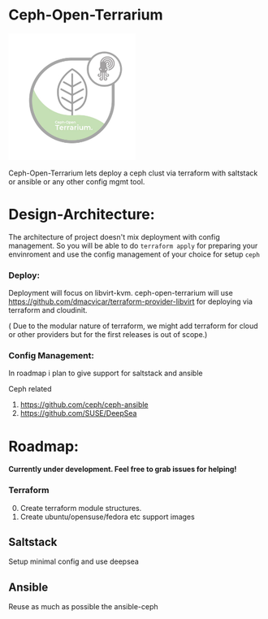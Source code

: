 # Ceph-Open-Terrarium
<img src=".doc/pictures/terrarium.jpg" width=250px height=250px>


Ceph-Open-Terrarium lets deploy a ceph clust via terraform with saltstack or ansible or any other config mgmt tool.


# Design-Architecture:

The architecture of project doesn't mix deployment with config management.
So you will be able to do `terraform apply` for preparing your envinroment and use the config management of your choice for setup `ceph`

### Deploy:

Deployment will focus on libvirt-kvm.
ceph-open-terrarium will use https://github.com/dmacvicar/terraform-provider-libvirt  for deploying via terraform and cloudinit.

( Due to the modular nature of terraform, we might add terraform for cloud or other providers but for the first releases is out of scope.)

### Config Management:

In roadmap i plan to give support for saltstack and ansible

Ceph related
1) https://github.com/ceph/ceph-ansible
2) https://github.com/SUSE/DeepSea

# Roadmap:

#### Currently under development. Feel free to grab issues for helping! 


### Terraform

0) Create terraform module structures.
1) Create ubuntu/opensuse/fedora etc support images

## Saltstack

Setup minimal config and use deepsea

## Ansible

Reuse as much as possible the ansible-ceph


